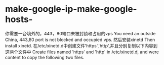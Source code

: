 # make-google-ip-make-google-hosts-
你需要一台境外的，443，80端口未被封锁和占用的vps
You need an outside China, 443,80 port is not blocked and occupied vps.
然后安装xinetd
Then install xinetd.
在/etc/xinetd.d中创建文件'https','http',并且分别复制以下内容到这两个文件中
Create  files named 'https' and 'http' in /etc/xinetd.d, and were content to copy the following two files.
